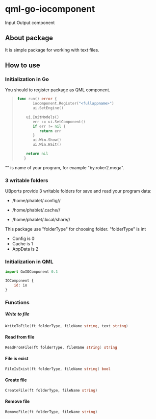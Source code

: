 # qml-go-iocomponent

Input Output component 

## About package

It is simple package for working with text files.

## How to use

### Initialization in Go

You should to register package as QML component.

> ```go
> func run() error {
>        iocomponent.Register("<fullappname>")
>        ui.SetEngine()
>    
>     ui.InitModels()
>        err := ui.SetComponent()
>        if err != nil {
>           return err
>        }
>        ui.Win.Show()
>        ui.Win.Wait()
>    
>     return nil
>    }
> ```

"<fullappname>" is name of your program, for example "by.roker2.mega".

### 3 writable folders

UBports provide 3 writable folders for save and read your program data:

- /home/phablet/.config/<fullappname>/

- /home/phablet/.cache/<fullappname>/

- /home/phablet/.local/share/<fullappname>/

This package use "folderType" for choosing folder. "folderType" is int

- Config is 0
- Cache is 1
- AppData is 2

### Initialization in QML

```javascript
import GoIOComponent 0.1

IOComponent {
    id: io
}
```

### Functions

##### Write to file

```go
WriteToFile(ft folderType, fileName string, text string)
```

#### Read from file

```go
ReadFromFile(ft folderType, fileName string) string
```

#### File is exist

```go
FileIsExist(ft folderType, fileName string) bool
```

#### Create file

```go
CreateFile(ft folderType, fileName string)
```

#### Remove file

```go
RemoveFile(ft folderType, fileName string)
```

